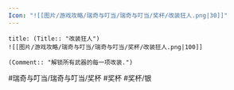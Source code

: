 ```yaml
---
Icon: "![[图片/游戏攻略/瑞奇与叮当/瑞奇与叮当/奖杯/改装狂人.png|30]]"
---
```

```ad-common-silver-trophy
title: (Title:: "改装狂人")
![[图片/游戏攻略/瑞奇与叮当/瑞奇与叮当/奖杯/改装狂人.png|100]]

(Comment:: "解锁所有武器的每一项改装.")
```

#瑞奇与叮当/瑞奇与叮当/奖杯 #奖杯 #奖杯/银
